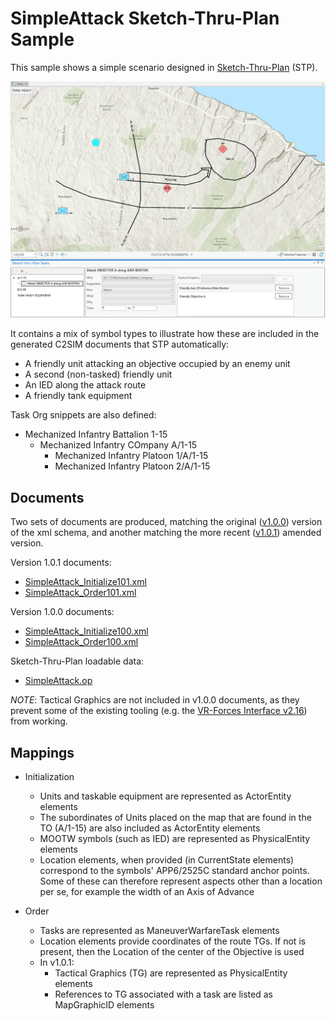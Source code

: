 # SimpleAttack Sketch-Thru-Plan Sample

This sample shows a simple scenario designed in [Sketch-Thru-Plan](http://www.hyssos.com) (STP).

![](ProScreenshot.png)

It contains a mix of symbol types to illustrate how these are included in the generated C2SIM documents that STP automatically:
* A friendly unit attacking an objective occupied by an enemy unit
* A second (non-tasked) friendly unit
* An IED along the attack route
* A friendly tank equipment

Task Org snippets are also defined:

* Mechanized Infantry Battalion 1-15
    * Mechanized Infantry COmpany A/1-15
        * Mechanized Infantry Platoon 1/A/1-15
        * Mechanized Infantry Platoon 2/A/1-15
        

## Documents

Two sets of documents are produced, matching the original ([v1.0.0](https://github.com/hyssostech/OpenC2SIM.github.io/blob/master/Standard/C2SIM/Schemas/C2SIM_SMX_LOX_v1.0.0.xsd)) version of the xml schema, and another matching the more recent ([v1.0.1](https://github.com/hyssostech/OpenC2SIM.github.io/blob/master/Standard/C2SIM/Schemas/C2SIM_SMX_LOX_v1.0.1.xsd)) amended version.

Version 1.0.1 documents:
* [SimpleAttack_Initialize101.xml](./SimpleAttack_Initialize101.xml)
* [SimpleAttack_Order101.xml](./SimpleAttack_Order101.xml)

Version 1.0.0 documents:
* [SimpleAttack_Initialize100.xml](./SimpleAttack_Initialize100.xml)
* [SimpleAttack_Order100.xml](./SimpleAttack_Order100.xml)

Sketch-Thru-Plan loadable data:
* [SimpleAttack.op](./SimpleAttack.op)

*NOTE*: Tactical Graphics are not included in v1.0.0 documents, as they prevent some of the existing tooling (e.g. the [VR-Forces Interface v2.16](https://github.com/hyssostech/OpenC2SIM.github.io/tree/master/Software/Interfaces/c2simVRFinterfacev2.16/)) from working.

## Mappings

* Initialization
    * Units and taskable equipment are represented as ActorEntity elements
    * The subordinates of Units placed on the map that are found in the TO (A/1-15) are also included as ActorEntity elements     
    * MOOTW symbols (such as IED) are represented as PhysicalEntity elements
    * Location elements, when provided (in CurrentState elements) correspond to the symbols' APP6/2525C standard anchor points. Some of these can therefore represent aspects other than a location per se, for example the width of an Axis of Advance 

* Order
    * Tasks are represented as ManeuverWarfareTask elements
    * Location elements provide coordinates of the route TGs. If not is present, then the Location of the center of the Objective is used
    * In v1.0.1:
        * Tactical Graphics (TG) are represented as PhysicalEntity elements
        * References to TG associated with a task are listed as MapGraphicID elements
